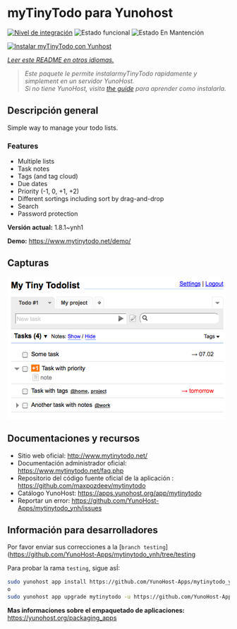 <!--
Este archivo README esta generado automaticamente<https://github.com/YunoHost/apps/tree/master/tools/readme_generator>
No se debe editar a mano.
-->

# myTinyTodo para Yunohost

[![Nivel de integración](https://dash.yunohost.org/integration/mytinytodo.svg)](https://dash.yunohost.org/appci/app/mytinytodo) ![Estado funcional](https://ci-apps.yunohost.org/ci/badges/mytinytodo.status.svg) ![Estado En Mantención](https://ci-apps.yunohost.org/ci/badges/mytinytodo.maintain.svg)

[![Instalar myTinyTodo con Yunhost](https://install-app.yunohost.org/install-with-yunohost.svg)](https://install-app.yunohost.org/?app=mytinytodo)

*[Leer este README en otros idiomas.](./ALL_README.md)*

> *Este paquete le permite instalarmyTinyTodo rapidamente y simplement en un servidor YunoHost.*  
> *Si no tiene YunoHost, visita [the guide](https://yunohost.org/install) para aprender como instalarla.*

## Descripción general

Simple way to manage your todo lists. 

### Features

- Multiple lists
- Task notes
- Tags (and tag cloud)
- Due dates
- Priority (-1, 0, +1, +2)
- Different sortings including sort by drag-and-drop
- Search
- Password protection


**Versión actual:** 1.8.1~ynh1

**Demo:** <https://www.mytinytodo.net/demo/>

## Capturas

![Captura de myTinyTodo](./doc/screenshots/shot-v14b1.png)

## Documentaciones y recursos

- Sitio web oficial: <http://www.mytinytodo.net/>
- Documentación administrador oficial: <https://www.mytinytodo.net/faq.php>
- Repositorio del código fuente oficial de la aplicación : <https://github.com/maxpozdeev/mytinytodo>
- Catálogo YunoHost: <https://apps.yunohost.org/app/mytinytodo>
- Reportar un error: <https://github.com/YunoHost-Apps/mytinytodo_ynh/issues>

## Información para desarrolladores

Por favor enviar sus correcciones a la [`branch testing`](https://github.com/YunoHost-Apps/mytinytodo_ynh/tree/testing

Para probar la rama `testing`, sigue asÍ:

```bash
sudo yunohost app install https://github.com/YunoHost-Apps/mytinytodo_ynh/tree/testing --debug
o
sudo yunohost app upgrade mytinytodo -u https://github.com/YunoHost-Apps/mytinytodo_ynh/tree/testing --debug
```

**Mas informaciones sobre el empaquetado de aplicaciones:** <https://yunohost.org/packaging_apps>
